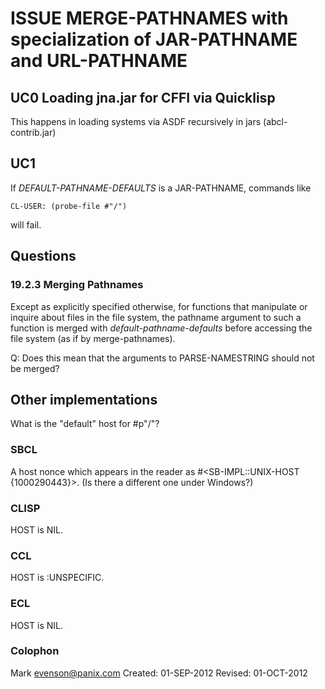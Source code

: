# ISSUE MERGE-PATHNAMES with specialization of JAR-PATHNAME and URL-PATHNAME

## UC0 Loading jna.jar for CFFI via Quicklisp

This happens in loading systems via ASDF recursively in jars (abcl-contrib.jar)

## UC1
If *DEFAULT-PATHNAME-DEFAULTS* is a JAR-PATHNAME, commands like 

    CL-USER: (probe-file #"/") 
    
will fail.  


## Questions

###  19.2.3 Merging Pathnames

Except as explicitly specified otherwise, for functions that
manipulate or inquire about files in the file system, the pathname
argument to such a function is merged with *default-pathname-defaults*
before accessing the file system (as if by merge-pathnames).

Q: Does this mean that the arguments to PARSE-NAMESTRING should not be
merged? 

## Other implementations

What is the "default" host for #p"/"?

### SBCL

A host nonce which appears in the reader as
#<SB-IMPL::UNIX-HOST {1000290443}>.  (Is there a different one under
Windows?)

### CLISP

HOST is NIL.


### CCL

HOST is :UNSPECIFIC. 


### ECL

HOST is NIL.

### Colophon

Mark <evenson@panix.com>
Created:  01-SEP-2012
Revised:  01-OCT-2012

